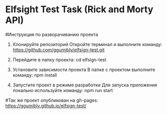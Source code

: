 # Elfsight Test Task (Rick and Morty API)

#Инструкция по разворачиванию проекта

1. Клонируйте репозиторий
Откройте терминал и выполните команду: https://github.com/ggumiblv/elfsign-test.git

2. Перейдите в папку проекта:
cd elfsign-test

3. Установите зависимости проекта
В папке с проектом выполните команду:
npm install

4. Запустите проект в режиме разработки
Для запуска приложения локально используйте команду:
npm run start


#Так же проект опубликован на gh-pages: 
https://ggumiblv.github.io/elfsign-test/
